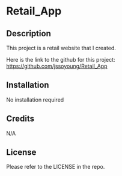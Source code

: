 # Retail_App

## Description

This project is a retail website that I created.

Here is the link to the github for this project: https://github.com/jssoyoung/Retail_App


## Installation

No installation required


## Credits

N/A

## License

Please refer to the LICENSE in the repo.